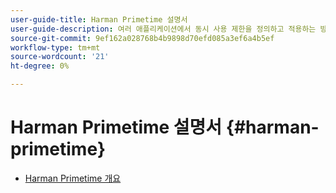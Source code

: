 ```yaml
---
user-guide-title: Harman Primetime 설명서
user-guide-description: 여러 애플리케이션에서 동시 사용 제한을 정의하고 적용하는 방법에 대해 알아봅니다.
source-git-commit: 9ef162a028768b4b9898d70efd085a3ef6a4b5ef
workflow-type: tm+mt
source-wordcount: '21'
ht-degree: 0%

---
```



# Harman Primetime 설명서 {#harman-primetime}

+ [Harman Primetime 개요](home.md)
